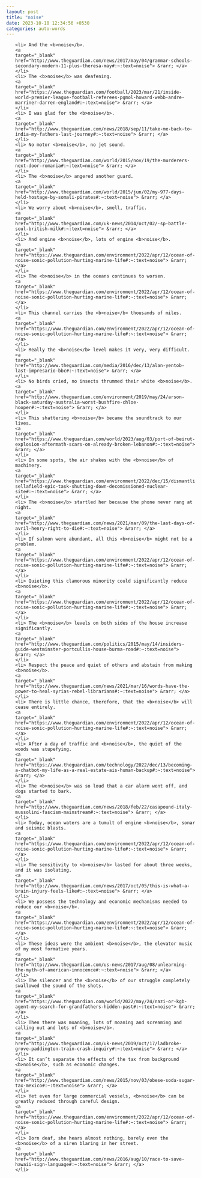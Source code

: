```yaml
---
layout: post
title: "noise"
date: 2023-10-10 12:34:56 +0530
categories: auto-words
---
```

<ol>

    <li> And the <b>noise</b>.
    <a 
    target="_blank" 
    href="http://www.theguardian.com/news/2017/may/04/grammar-schools-secondary-modern-11-plus-theresa-may#:~:text=noise"> &rarr; </a>
    </li>
    <li> The <b>noise</b> was deafening.
    <a 
    target="_blank" 
    href="https://www.theguardian.com/football/2023/mar/21/inside-world-premier-league-football-referees-pgmol-howard-webb-andre-marriner-darren-england#:~:text=noise"> &rarr; </a>
    </li>
    <li> I was glad for the <b>noise</b>.
    <a 
    target="_blank" 
    href="http://www.theguardian.com/news/2018/sep/11/take-me-back-to-india-my-fathers-last-journey#:~:text=noise"> &rarr; </a>
    </li>
    <li> No motor <b>noise</b>, no jet sound.
    <a 
    target="_blank" 
    href="http://www.theguardian.com/world/2015/nov/19/the-murderers-next-door-romania#:~:text=noise"> &rarr; </a>
    </li>
    <li> The <b>noise</b> angered another guard.
    <a 
    target="_blank" 
    href="http://www.theguardian.com/world/2015/jun/02/my-977-days-held-hostage-by-somali-pirates#:~:text=noise"> &rarr; </a>
    </li>
    <li> We worry about <b>noise</b>, smell, traffic.
    <a 
    target="_blank" 
    href="http://www.theguardian.com/uk-news/2014/oct/02/-sp-battle-soul-british-milk#:~:text=noise"> &rarr; </a>
    </li>
    <li> And engine <b>noise</b>, lots of engine <b>noise</b>.
    <a 
    target="_blank" 
    href="https://www.theguardian.com/environment/2022/apr/12/ocean-of-noise-sonic-pollution-hurting-marine-life#:~:text=noise"> &rarr; </a>
    </li>
    <li> The <b>noise</b> in the oceans continues to worsen.
    <a 
    target="_blank" 
    href="https://www.theguardian.com/environment/2022/apr/12/ocean-of-noise-sonic-pollution-hurting-marine-life#:~:text=noise"> &rarr; </a>
    </li>
    <li> This channel carries the <b>noise</b> thousands of miles.
    <a 
    target="_blank" 
    href="https://www.theguardian.com/environment/2022/apr/12/ocean-of-noise-sonic-pollution-hurting-marine-life#:~:text=noise"> &rarr; </a>
    </li>
    <li> Really the <b>noise</b> level makes it very, very difficult.
    <a 
    target="_blank" 
    href="http://www.theguardian.com/media/2016/dec/13/alan-yentob-last-impresario-bbc#:~:text=noise"> &rarr; </a>
    </li>
    <li> No birds cried, no insects thrummed their white <b>noise</b>.
    <a 
    target="_blank" 
    href="http://www.theguardian.com/environment/2019/may/24/arson-black-saturday-australia-worst-bushfire-chloe-hooper#:~:text=noise"> &rarr; </a>
    </li>
    <li> This shattering <b>noise</b> became the soundtrack to our lives.
    <a 
    target="_blank" 
    href="https://www.theguardian.com/world/2023/aug/03/port-of-beirut-explosion-aftermath-scars-on-already-broken-lebanon#:~:text=noise"> &rarr; </a>
    </li>
    <li> In some spots, the air shakes with the <b>noise</b> of machinery.
    <a 
    target="_blank" 
    href="https://www.theguardian.com/environment/2022/dec/15/dismantling-sellafield-epic-task-shutting-down-decomissioned-nuclear-site#:~:text=noise"> &rarr; </a>
    </li>
    <li> The <b>noise</b> startled her because the phone never rang at night.
    <a 
    target="_blank" 
    href="http://www.theguardian.com/news/2021/mar/09/the-last-days-of-avril-henry-right-to-die#:~:text=noise"> &rarr; </a>
    </li>
    <li> If salmon were abundant, all this <b>noise</b> might not be a problem.
    <a 
    target="_blank" 
    href="https://www.theguardian.com/environment/2022/apr/12/ocean-of-noise-sonic-pollution-hurting-marine-life#:~:text=noise"> &rarr; </a>
    </li>
    <li> Quieting this clamorous minority could significantly reduce <b>noise</b>.
    <a 
    target="_blank" 
    href="https://www.theguardian.com/environment/2022/apr/12/ocean-of-noise-sonic-pollution-hurting-marine-life#:~:text=noise"> &rarr; </a>
    </li>
    <li> The <b>noise</b> levels on both sides of the house increase significantly.
    <a 
    target="_blank" 
    href="http://www.theguardian.com/politics/2015/may/14/insiders-guide-westminster-portcullis-house-burma-road#:~:text=noise"> &rarr; </a>
    </li>
    <li> Respect the peace and quiet of others and abstain from making <b>noise</b>.
    <a 
    target="_blank" 
    href="http://www.theguardian.com/news/2021/mar/16/words-have-the-power-to-heal-syrias-rebel-librarians#:~:text=noise"> &rarr; </a>
    </li>
    <li> There is little chance, therefore, that the <b>noise</b> will cease entirely.
    <a 
    target="_blank" 
    href="https://www.theguardian.com/environment/2022/apr/12/ocean-of-noise-sonic-pollution-hurting-marine-life#:~:text=noise"> &rarr; </a>
    </li>
    <li> After a day of traffic and <b>noise</b>, the quiet of the woods was stupefying.
    <a 
    target="_blank" 
    href="https://www.theguardian.com/technology/2022/dec/13/becoming-a-chatbot-my-life-as-a-real-estate-ais-human-backup#:~:text=noise"> &rarr; </a>
    </li>
    <li> The <b>noise</b> was so loud that a car alarm went off, and dogs started to bark.
    <a 
    target="_blank" 
    href="http://www.theguardian.com/news/2018/feb/22/casapound-italy-mussolini-fascism-mainstream#:~:text=noise"> &rarr; </a>
    </li>
    <li> Today, ocean waters are a tumult of engine <b>noise</b>, sonar and seismic blasts.
    <a 
    target="_blank" 
    href="https://www.theguardian.com/environment/2022/apr/12/ocean-of-noise-sonic-pollution-hurting-marine-life#:~:text=noise"> &rarr; </a>
    </li>
    <li> The sensitivity to <b>noise</b> lasted for about three weeks, and it was isolating.
    <a 
    target="_blank" 
    href="http://www.theguardian.com/news/2017/oct/05/this-is-what-a-brain-injury-feels-like#:~:text=noise"> &rarr; </a>
    </li>
    <li> We possess the technology and economic mechanisms needed to reduce our <b>noise</b>.
    <a 
    target="_blank" 
    href="https://www.theguardian.com/environment/2022/apr/12/ocean-of-noise-sonic-pollution-hurting-marine-life#:~:text=noise"> &rarr; </a>
    </li>
    <li> These ideas were the ambient <b>noise</b>, the elevator music of my most formative years.
    <a 
    target="_blank" 
    href="http://www.theguardian.com/us-news/2017/aug/08/unlearning-the-myth-of-american-innocence#:~:text=noise"> &rarr; </a>
    </li>
    <li> The silencer and the <b>noise</b> of our struggle completely swallowed the sound of the shots.
    <a 
    target="_blank" 
    href="https://www.theguardian.com/world/2022/may/24/nazi-or-kgb-agent-my-search-for-grandfathers-hidden-past#:~:text=noise"> &rarr; </a>
    </li>
    <li> Then there was moaning, lots of moaning and screaming and calling out and lots of <b>noise</b>.
    <a 
    target="_blank" 
    href="http://www.theguardian.com/uk-news/2019/oct/17/ladbroke-grove-paddington-train-crash-inquiry#:~:text=noise"> &rarr; </a>
    </li>
    <li> It can’t separate the effects of the tax from background <b>noise</b>, such as economic changes.
    <a 
    target="_blank" 
    href="http://www.theguardian.com/news/2015/nov/03/obese-soda-sugar-tax-mexico#:~:text=noise"> &rarr; </a>
    </li>
    <li> Yet even for large commercial vessels, <b>noise</b> can be greatly reduced through careful design.
    <a 
    target="_blank" 
    href="https://www.theguardian.com/environment/2022/apr/12/ocean-of-noise-sonic-pollution-hurting-marine-life#:~:text=noise"> &rarr; </a>
    </li>
    <li> Born deaf, she hears almost nothing, barely even the <b>noise</b> of a siren blaring in her street.
    <a 
    target="_blank" 
    href="http://www.theguardian.com/news/2016/aug/10/race-to-save-hawaii-sign-language#:~:text=noise"> &rarr; </a>
    </li>
